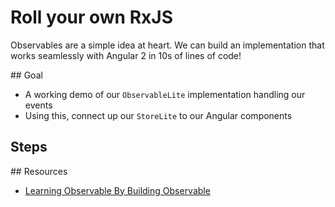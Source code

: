 # Roll your own RxJS

Observables are a simple idea at heart. We can build an implementation that works seamlessly with Angular 2 in 10s of lines of code!

## Goal

- A working demo of our `ObservableLite` implementation handling our events
- Using this, connect up our `StoreLite` to our Angular components

## Steps




## Resources

- [Learning Observable By Building Observable](https://medium.com/@benlesh/learning-observable-by-building-observable-d5da57405d87)
